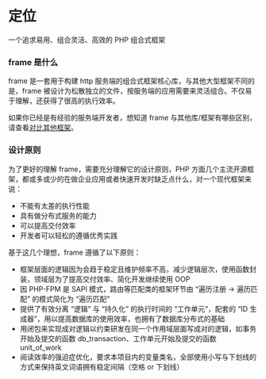 # 定位
一个追求易用、组合灵活、高效的 PHP 组合式框架

### frame 是什么
frame 是一套用于构建 http 服务端的组合式框架核心库，与其他大型框架不同的是，frame 被设计为松散独立的文件，按服务端的应用需要来灵活组合。不仅易于理解，还获得了很高的执行效率。

如果你已经是有经验的服务端开发者，想知道 frame 与其他库/框架有哪些区别，请查看[对比其他框架](diff_other.md)。

### 设计原则

为了更好的理解 frame，需要充分理解它的设计原则，PHP 方面几个主流开源框架，都或多或少的在做企业应用或者快速开发时缺乏点什么，对一个现代框架来说：

- 不能有太差的执行性能
- 具有做分布式服务的能力
- 可以提高交付效率
- 开发者可以轻松的遵循优秀实践

基于这几个理想，frame 遵循了以下原则：

- 框架层面的逻辑因为会趋于稳定且维护频率不高，减少逻辑层次，使用函数封装，领域层为了提高交付效率、简化开发继续使用 OOP
- 因 PHP-FPM 是 SAPI 模式，路由等匹配类的框架环节由 “遍历注册 -> 遍历匹配” 的模式简化为 “遍历匹配”
- 提供了有效分离 “逻辑” 与 “持久化” 的执行时间的 “工作单元”，配套的 “ID 生成器”，用以提高数据库的使用效率，也拥有了数据库分布式的基础
- 用闭包来实现成对逻辑以约束研发在同一个作用域层面写成对的逻辑，如事务开始及提交的函数 db_transaction、工作单元开始及提交的函数 unit_of_work
- 阅读效率的强迫症优化，要求本项目内的变量类名，全部使用小写与下划线的方式来保持英文词语拥有稳定间隔（空格 or 下划线）
